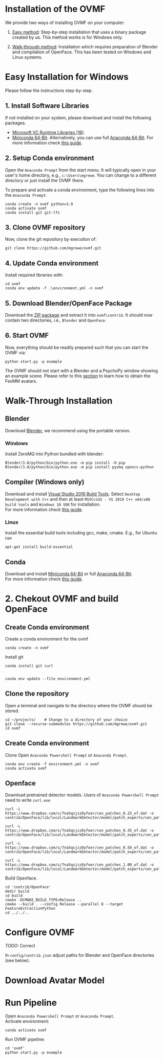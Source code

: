 # Installation of the OVMF

We provide two ways of installing OVMF on your computer:

1. [Easy method](#easy-installation-for-windows): Step-by-step installation that uses a binary package created by us. This method works is for Windows only. 

2. [Walk-through method](#walk-through-installation): Installation which requires preparation of Blender and compilation of OpenFace. This has been tested on Windows and Linux systems.


# Easy Installation for Windows

Please follow the instructions step-by-step.
## 1. Install Software Libraries

If not installed on your system, please download and install the following packages.

- [Microsoft VC Runtime Libraries (16)](https://aka.ms/vs/16/release/vc_redist.x64.exe).
- [Miniconda 64-Bit](https://repo.anaconda.com/miniconda/Miniconda3-latest-Windows-x86_64.exe). Alternatively, you can use full [Anaconda 64-Bit](https://www.anaconda.com/download/). 
For more information check [this guide](https://docs.conda.io/projects/conda/en/latest/user-guide/install/index.html).


## 2. Setup Conda environment

Open the ```Anaconda Prompt``` from the start menu. It will typically open in your user's home directory, e.g., ```c:\Users\mgrewe```. You can change to a different directory or just install the OVMF there. 

To prepare and activate a conda environment, type the following lines into the ```Anaconda Prompt```:

    conda create -n ovmf python=3.9
    conda activate ovmf
    conda install git git-lfs

## 3. Clone OVMF repository

Now, clone the git repository by execution of:

    git clone https://github.com/mgrewe/ovmf.git

## 4. Update Conda environment

Install required libraries with:

    cd ovmf
    conda env update -f .\environment.yml -n ovmf

## 5. Download Blender/OpenFace Package

Download the [ZIP package](https://cloud.zib.de/s/tqTmrgP9LfDqSKG) and extract it into ```ovmf\contrib```. 
It should now contain two directories, i.e., ```Blender```  and ```OpenFace```.

## 6. Start OVMF

Now, everything should be readily prepared such that you can start the OVMF via:

    python start.py -p example

The OVMF should not start with a Blender and a PsychoPy window showing an example scene. 
Please refer to this [section](#download-avatar-model) to learn how to obtain the FexMM avatars.

# Walk-Through Installation

## Blender
Download [Blender](https://www.blender.org/download/), we recommend using the portable version.

### Windows
Install ZeroMQ into Python bundled with blender:

```
Blender/3.0/python/bin/python.exe -m pip install -U pip
Blender/3.0/python/bin/python.exe -m pip install pyzmq opencv-python
```

## Compiler (Windows only)
Download and install [Visual Studio 2019 Build Tools](https://aka.ms/vs/16/release/vs_buildtools.exe). Select `Desktop Development with C++` and then at least `MSVCv142 - VS 2019 C++ x64/x86 build tools` and `Windows 10 SDK` for installation.  
For more information check [this guide](https://wiki.python.org/moin/WindowsCompilers).

### Linux
Install the essential build tools including gcc, make, cmake.
E.g., for Ubuntu run

```
apt-get install build-essential
```


## Conda
Download and install [Miniconda 64-Bit](https://conda.io/miniconda.html) or full [Anaconda 64-Bit](https://www.anaconda.com/download/).  
For more information check [this guide](https://docs.conda.io/projects/conda/en/latest/user-guide/install/index.html).




# 2. Chekout OVMF and build OpenFace

## Create Conda environment
Create a conda environment for the ovmf

    conda create -n ovmf

Install git

    conda install git curl


    conda env update --file environment.yml


## Clone the repository
Open a terminal and navigate to the directory where the OVMF should be stored.

```
cd ~/projects/    # Change to a directory of your choice
git clone --recurse-submodules https://github.com/mgrewe/ovmf.git
cd ovmf

```

## Create Conda environment

Clone
Open `Anaconda Powershell Prompt` or `Anaconda Prompt`.  

```
conda env create -f environment.yml -n ovmf
conda activate ovmf
```

## Openface

Download pretrained detector models. Users of ```Anaconda Powershell Prompt``` need to write ```curl.exe```

```
curl -L https://www.dropbox.com/s/7na5qsjzz8yfoer/cen_patches_0.25_of.dat -o contrib/OpenFace/lib/local/LandmarkDetector/model/patch_experts/cen_patches_0.25_of.dat

curl -L https://www.dropbox.com/s/7na5qsjzz8yfoer/cen_patches_0.35_of.dat -o contrib/OpenFace/lib/local/LandmarkDetector/model/patch_experts/cen_patches_0.35_of.dat

curl -L https://www.dropbox.com/s/7na5qsjzz8yfoer/cen_patches_0.50_of.dat -o contrib/OpenFace/lib/local/LandmarkDetector/model/patch_experts/cen_patches_0.50_of.dat

curl -L https://www.dropbox.com/s/7na5qsjzz8yfoer/cen_patches_1.00_of.dat -o contrib/OpenFace/lib/local/LandmarkDetector/model/patch_experts/cen_patches_1.00_of.dat

```

Build Openface.

```
cd 'contrib/OpenFace'
mkdir build 
cd build
cmake -DCMAKE_BUILD_TYPE=Release ..
cmake --build . --config Release --parallel 8 --target FeatureExtractionPython
cd ../../..
```


# Configure OVMF

*TODO:* Correct

In `config/contrib.json` adjust paths for Blender and OpenFace directories (see below).  


# Download Avatar Model

# Run Pipeline
Open `Anaconda Powershell Prompt` or `Anaconda Prompt`.  
Activate environment:
```
conda activate ovmf
```
Run OVMF pipeline:
```
cd 'ovmf'
python start.py -p example
```
